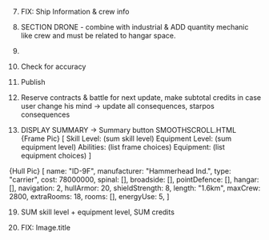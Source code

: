 7. FIX: Ship Information & crew info

9. SECTION DRONE - combine with industrial & ADD quantity mechanic like crew and must be related to hangar space. 
10. 

15. Check for accuracy

16. Publish

17. Reserve contracts & battle for next update, make subtotal credits in case user change his mind -> update all consequences, starpos consequences

18. DISPLAY SUMMARY -> Summary button SMOOTHSCROLL.HTML 
    {Frame Pic} [
    Skill Level: (sum skill level)
    Equipment Level: (sum equipment level)
    Abilities: (list frame choices)
    Equipment: (list equipment choices)
    ]

{Hull Pic} [
name: "ID-9F",
manufacturer: "Hammerhead Ind.",
type: "carrier",
cost: 78000000,
spinal: [],
broadside: [],
pointDefence: [],
hangar: [],
navigation: 2,
hullArmor: 20,
shieldStrength: 8,
length: "1.6km",
maxCrew: 2800,
extraRooms: 18,
rooms: [],
energyUse: 5,
]

19. SUM skill level + equipment level, SUM credits

20. FIX: Image.title